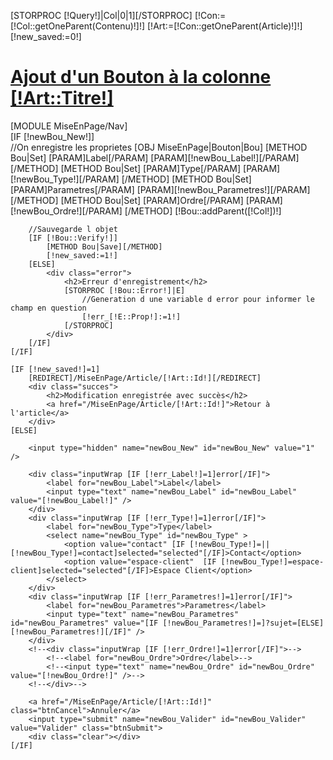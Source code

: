 [STORPROC [!Query!]|Col|0|1][/STORPROC]
[!Con:=[!Col::getOneParent(Contenu)!]!]
[!Art:=[!Con::getOneParent(Article)!]!]
[!new_saved:=0!]


<a href="/MiseEnPage/Article/[!Art::Id!]" title="Retour à l'article" id="ModTitle">
    <h1><span class="glyphicon glyphicon-share-alt"> </span> Ajout d'un Bouton à la colonne <span id="objName">[!Art::Titre!]</span></h1>
</a>
<div id="ModNav">
    [MODULE MiseEnPage/Nav]
</div>
<div id="ModContainer">
    [IF [!newBou_New!]]
        <div class="debug">
            //On enregistre les proprietes
            [OBJ MiseEnPage|Bouton|Bou]
            [METHOD Bou|Set]
                [PARAM]Label[/PARAM]
                [PARAM][!newBou_Label!][/PARAM]
            [/METHOD]
            [METHOD Bou|Set]
                [PARAM]Type[/PARAM]
                [PARAM][!newBou_Type!][/PARAM]
            [/METHOD]
            [METHOD Bou|Set]
                [PARAM]Parametres[/PARAM]
                [PARAM][!newBou_Parametres!][/PARAM]
            [/METHOD]
            [METHOD Bou|Set]
                [PARAM]Ordre[/PARAM]
                [PARAM][!newBou_Ordre!][/PARAM]
            [/METHOD]
            [!Bou::addParent([!Col!])!]
        </div>

        //Sauvegarde l objet
        [IF [!Bou::Verify!]]
            [METHOD Bou|Save][/METHOD]
            [!new_saved:=1!]
        [ELSE]
            <div class="error">
                <h2>Erreur d'enregistrement</h2>
                [STORPROC [!Bou::Error!]|E]
                    //Generation d une variable d error pour informer le champ en question
                    [!err_[!E::Prop!]:=1!]
                [/STORPROC]
            </div>
        [/IF]
    [/IF]

    [IF [!new_saved!]=1]
        [REDIRECT]/MiseEnPage/Article/[!Art::Id!][/REDIRECT]
        <div class="succes">
            <h2>Modification enregistrée avec succès</h2>
            <a href="/MiseEnPage/Article/[!Art::Id!]">Retour à l'article</a>
        </div>
    [ELSE]

        <input type="hidden" name="newBou_New" id="newBou_New" value="1" />

        <div class="inputWrap [IF [!err_Label!]=1]error[/IF]">
            <label for="newBou_Label">Label</label>
            <input type="text" name="newBou_Label" id="newBou_Label" value="[!newBou_Label!]" />
        </div>
        <div class="inputWrap [IF [!err_Type!]=1]error[/IF]">
            <label for="newBou_Type">Type</label>
            <select name="newBou_Type" id="newBou_Type" >
                <option value="contact" [IF [!newBou_Type!]=||[!newBou_Type!]=contact]selected="selected"[/IF]>Contact</option>
                <option value="espace-client"  [IF [!newBou_Type!]=espace-client]selected="selected"[/IF]>Espace Client</option>
            </select>
        </div>
        <div class="inputWrap [IF [!err_Parametres!]=1]error[/IF]">
            <label for="newBou_Parametres">Parametres</label>
            <input type="text" name="newBou_Parametres" id="newBou_Parametres" value="[IF [!newBou_Parametres!]=]?sujet=[ELSE][!newBou_Parametres!][/IF]" />
        </div>
        <!--<div class="inputWrap [IF [!err_Ordre!]=1]error[/IF]">-->
            <!--<label for="newBou_Ordre">Ordre</label>-->
            <!--<input type="text" name="newBou_Ordre" id="newBou_Ordre" value="[!newBou_Ordre!]" />-->
        <!--</div>-->

        <a href="/MiseEnPage/Article/[!Art::Id!]" class="btnCancel">Annuler</a>
        <input type="submit" name="newBou_Valider" id="newBou_Valider" value="Valider" class="btnSubmit">
        <div class="clear"></div>
    [/IF]
</div>